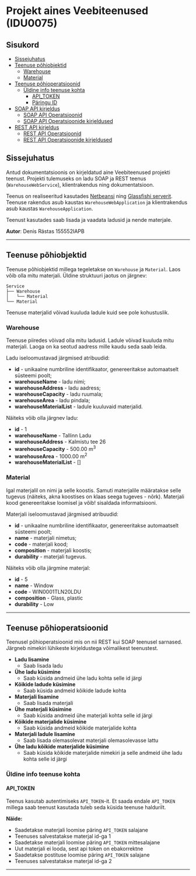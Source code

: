 # Projekt aines Veebiteenused (IDU0075)

## Sisukord
* [Sissejuhatus](#sissejuhatus)
* [Teenuse põhiobjektid](#teenuse-põhiobjektid)
  - [Warehouse](#warehouse)
  - [Material](#material)
* [Teenuse põhioperatsioonid](#teenuse-põhioperatsioonid)
  - [Üldine info teenuse kohta](#Üldine-info-teenuse-kohta)
    + [API_TOKEN](#api_token)
    + [Päringu ID](#päringu-id)
* [SOAP API kirjeldus](#soap-api-kirjeldus)
  - [SOAP API Operatsioonid](#soap-api-operatsioonid)
  - [SOAP API Operatsioonide kirjeldused](#soap-api-operatsioonide-kirjeldused)
* [REST API kirjeldus](#rest-api-kirjeldus)
  - [REST API Operatsioonid](#rest-api-operatsioonid)
  - [REST API Operatsioonide kirjeldused](#rest-api-operatsioonide-kirjeldused)





## Sissejuhatus
Antud dokumentatsioonis on kirjeldatud aine Veebiteenused projekti teenust. Projekti tulemuseks on ladu SOAP ja REST teenus (`WarehouseWebService`), klientrakendus ning dokumentatsioon.

Teenus on realiseeritud kasutades [Netbeansi](https://netbeans.org) ning [Glassfishi serverit](https://glassfish.java.net). Teenuse rakendus asub kaustas `WarehouseWebApplication` ja klientrakendus asub kaustas `WarehouseApplication`.

Teenust kasutades saab lisada ja vaadata ladusid ja nende materjale.

**Autor**: Denis Rästas 155552IAPB

***




## Teenuse põhiobjektid
Teenuse põhiobjektid millega tegeletakse on `Warehouse` ja `Material`.
Laos võib olla mitu materjali. Üldine struktuuri jaotus on järgnev:

~~~
Service
├── Warehouse
│   └── Material
└── Material
~~~

Teenuse materjalid võivad kuuluda ladule kuid see pole kohustuslik.





### Warehouse
Teenuse piiredes võivad olla mitu ladusid. Ladule võivad kuuluda mitu materjali. Laoga on ka seotud aadress mille kaudu seda saab leida.

Ladu iseloomustavad järgmised atribuudid:
* **id** - unikaalne numbriline identifikaator, genereeritakse automaatselt süsteemi poolt;
* **warehouseName** - ladu nimi;
* **warehouseAddress**  - ladu aadress;
* **warehouseCapacity**  - ladu ruumala;
* **warehouseArea** - ladu pindala;
* **warehouseMaterialList** - ladule kuuluvaid materjalid.

Näiteks võib olla järgnev ladu:
* **id** - 1
* **warehouseName** - Tallinn Ladu
* **warehouseAddress**  - Kalmistu tee 26
* **warehouseCapacity**  - 500.00 m<sup>3</sup>
* **warehouseArea** - 1000.00 m<sup>2</sup>
* **warehouseMaterialList** - []





### Material
Igal materjalil on nimi ja selle koostis.
Samuti materjalile määratakse selle tugevus (näiteks, akna koostises on klaas seega tugeves - nõrk).
Materjali kood genereeritakse loomisel ja võib! sisaldada informatsiooni.

Materjali iseloomustavad järgmised atribuudid:
* **id** - unikaalne numbriline identifikaator, genereeritakse automaatselt süsteemi poolt;
* **name** - materjali nimetus;
* **code** - materjali kood;
* **composition** - materjali koostis;
* **durability** - materjali tugevus.

Näiteks võib olla järgmine materjal:
* **id** - 5
* **name** - Window 
* **code** - WIN0001TLN20LDU
* **composition** - Glass, plastic
* **durability** - Low

***





## Teenuse põhioperatsioonid
Teenusel põhioperatsioonid mis on nii REST kui SOAP teenusel sarnased. Järgneb nimekiri lühikeste kirjeldustega võimalikest teenustest.

* **Ladu lisamine**
    - Saab lisada ladu
* **Ühe ladu küsimine**
    - Saab küsida andmeid ühe ladu kohta selle id järgi
* **Kõikide ladude küsimine**
    - Saab küsida andmeid kõikide ladude kohta
* **Materjali lisamine**
    - Saab lisada materjali
* **Ühe materjali küsimine**
    - Saab küsida andmeid ühe materjali kohta selle id järgi
* **Kõikide materjalide küsimine**
    - Saab küsida andmeid kõikide materjalide kohta
* **Materjali ladule lisamine**
    - Saab lisada olemasolevat materjali olemasolevasse lattu
* **Ühe ladu kõikide materjalide küsimine**
    - Saab küsida kõikide materjalide nimekiri ja selle andmeid ühe ladu kohta selle id järgi





### Üldine info teenuse kohta


#### API_TOKEN
Teenus kasutab autentimiseks `API_TOKEN`-it. Et saada endale `API_TOKEN` millega saab teenust kasutada tuleb seda küsida teenuse haldurilt.

**Näide:**
* Saadetakse materjali loomise päring `API_TOKEN` salajane
* Teenuses salvestatakse materjal id-ga 1
* Saadetakse materjali loomise päring `API_TOKEN` mittesalajane
* Uut materjali ei looda, sest api token on ebakorrektne
* Saadetakse postituse loomise päring `API_TOKEN` salajane
* Teenuses salvestatakse materjal id-ga 2

***
